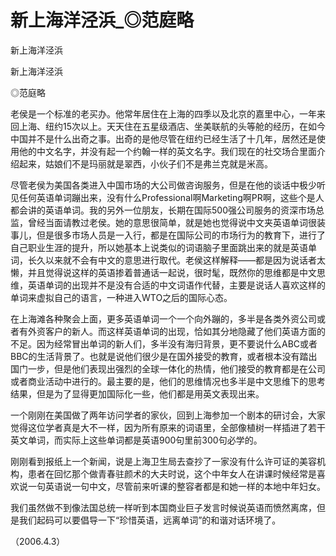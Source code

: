 # 新上海洋泾浜_◎范庭略

新上海洋泾浜

新上海洋泾浜

◎范庭略

老侯是一个标准的老买办。他常年居住在上海的四季以及北京的嘉里中心，一年来回上海、纽约15次以上。天天住在五星级酒店、坐美联航的头等舱的经历，在如今中国并不是什么出奇之事。出奇的是他尽管在纽约已经生活了十几年，居然还是使用他的中文名字，并没有起一个约翰一样的英文名字。我们现在的社交场合里面介绍起来，姑娘们不是玛丽就是翠西，小伙子们不是弗兰克就是米高。

尽管老侯为美国各类进入中国市场的大公司做咨询服务，但是在他的谈话中极少听见任何英语单词蹦出来，没有什么Professional啊Marketing啊PR啊，这些个是人都会讲的英语单词。我的另外一位朋友，长期在国际500强公司服务的资深市场总监，曾经当面请教过老侯。她的意思很简单，就是她也觉得说中文夹英语单词很装事儿，但是很多市场人员是一入行，都是在国际公司的市场行为的教育下，进行了自己职业生涯的提升，所以她基本上说类似的词语脑子里面跳出来的就是英语单词，长久以来就不会有中文的意思进行取代。老侯这样解释——都是因为说话者太懒，并且觉得说这样的英语掺着普通话一起说，很时髦，既然你的思维都是中文思维，英语单词的出现并不是没有合适的中文词语作代替，主要是说话人喜欢这样的单词来虚拟自己的语言，一种进入WTO之后的国际心态。

在上海滩各种聚会上面，更多英语单词一个一个向外蹦的，多半是各类外资公司或者有外资客户的新人。而这样英语单词的出现，恰如其分地隐藏了他们英语方面的不足。因为经常冒出单词的新人们，多半没有海归背景，更不要说什么ABC或者BBC的生活背景了。也就是说他们很少是在国外接受的教育，或者根本没有踏出国门一步，但是他们表现出强烈的全球一体化的热情，他们接受的教育都是在公司或者商业活动中进行的。最主要的是，他们的思维情况也多半是中文思维下的思考结果，但是为了显得更加国际化一些，他们都是用英文表现出来。

一个刚刚在美国做了两年访问学者的家伙，回到上海参加一个剧本的研讨会，大家觉得这位学者真是大不一样，因为所有原来的词语里，全部像植树一样插进了若干英文单词，而实际上这些单词都是英语900句里前300句必学的。

刚刚看到报纸上一个新闻，说是上海卫生局去查抄了一家没有什么许可证的美容机构，患者在回忆那个做青春驻颜术的大夫时说，这个中年女人在讲课时候经常是喜欢说一句英语说一句中文，尽管前来听课的整容者都是和她一样的本地中年妇女。

我们虽然做不到像法国总统一样听到本国商业巨子发言时候说英语而愤然离席，但是我们起码可以要倡导一下“珍惜英语，远离单词”的和谐对话环境了。

（2006.4.3）